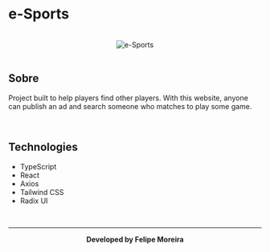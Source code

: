 # e-Sports

<br>

<div align="center">
  <img src="![Landing](https://user-images.githubusercontent.com/104106285/190873477-712fee04-152a-4093-867f-59976176239f.jpg)
" alt="e-Sports">
</div>

<br>

## Sobre

Project built to help players find other players. With this website, anyone can publish an ad and search someone who matches to play some game.

<br>

## Technologies

- TypeScript
- React
- Axios
- Tailwind CSS
- Radix UI

<br>

---

<div align="center">
    <b>Developed by Felipe Moreira</b>
</div>

